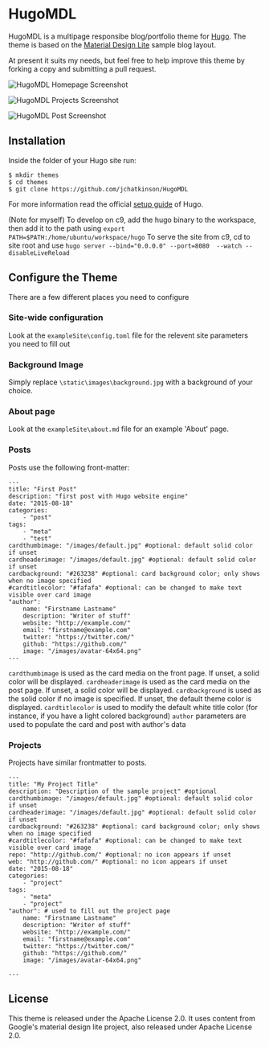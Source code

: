 # HugoMDL

HugoMDL is a multipage responsibe blog/portfolio theme for [Hugo](http://gohugo.io). The theme is based on the
[Material Design Lite](http://www.getmdl.io/) sample blog layout. 

At present it suits my needs, but feel free to help improve this theme by forking a copy and submitting a pull request. 

![HugoMDL Homepage Screenshot](https://raw.githubusercontent.com/jchatkinson/HugoMDL/master/images/screenshot.png)

![HugoMDL Projects Screenshot](https://raw.githubusercontent.com/jchatkinson/HugoMDL/master/images/projects.png)

![ HugoMDL Post Screenshot](https://raw.githubusercontent.com/jchatkinson/HugoMDL/master/images/post.png)

## Installation

Inside the folder of your Hugo site run:

    $ mkdir themes
    $ cd themes
    $ git clone https://github.com/jchatkinson/HugoMDL

For more information read the official [setup guide](//gohugo.io/overview/installing/) of Hugo.

(Note for myself)
To develop on c9, add the hugo binary to the workspace, then add it to the path using `export PATH=$PATH:/home/ubuntu/workspace/hugo`
To serve the site from c9, cd to site root and use `hugo server --bind="0.0.0.0" --port=8080  --watch --disableLiveReload` 

## Configure the Theme

There are a few different places you need to configure

### Site-wide configuration

Look at the `exampleSite\config.toml` file for the relevent site parameters you need to fill out

### Background Image

Simply replace `\static\images\background.jpg` with a background of your choice.

### About page

Look at the `exampleSite\about.md` file for an example 'About' page. 

### Posts

Posts use the following front-matter:

```
---
title: "First Post"
description: "first post with Hugo website engine"
date: "2015-08-18"
categories:
    - "post"
tags:
    - "meta"
    - "test"
cardthumbimage: "/images/default.jpg" #optional: default solid color if unset
cardheaderimage: "/images/default.jpg" #optional: default solid color if unset
cardbackground: "#263238" #optional: card background color; only shows when no image specified
#cardtitlecolor: "#fafafa" #optional: can be changed to make text visible over card image
"author":
    name: "Firstname Lastname"
    description: "Writer of stuff"
    website: "http://example.com/"
    email: "firstname@example.com"
    twitter: "https://twitter.com/"
    github: "https://github.com/"
    image: "/images/avatar-64x64.png"
---
```

`cardthumbimage` is used as the card media on the front page. If unset, a solid color will be displayed.
`cardheaderimage` is used as the card media on the post page. If unset, a solid color will be displayed.
`cardbackground` is used as the solid color if no image is specified. If unset, the default theme color is displayed.
`cardtitlecolor` is used to modify the default white title color (for instance, if you have a light colored background) 
`author` parameters are used to populate the card and post with author's data 


### Projects

Projects have similar frontmatter to posts. 

```
---
title: "My Project Title"
description: "Description of the sample project" #optional
cardthumbimage: "/images/default.jpg" #optional: default solid color if unset
cardheaderimage: "/images/default.jpg" #optional: default solid color if unset
cardbackground: "#263238" #optional: card background color; only shows when no image specified
#cardtitlecolor: "#fafafa" #optional: can be changed to make text visible over card image
repo: "http://github.com/" #optional: no icon appears if unset
web: "http://github.com/" #optional: no icon appears if unset
date: "2015-08-18"
categories:
    - "project"
tags:
    - "meta"
    - "project"
"author": # used to fill out the project page
    name: "Firstname Lastname"
    description: "Writer of stuff"
    website: "http://example.com/"
    email: "firstname@example.com"
    twitter: "https://twitter.com/"
    github: "https://github.com/"
    image: "/images/avatar-64x64.png"

---
```

## License

This theme is released under the Apache License 2.0. It uses content from Google's material design lite project, also released under Apache License 2.0.